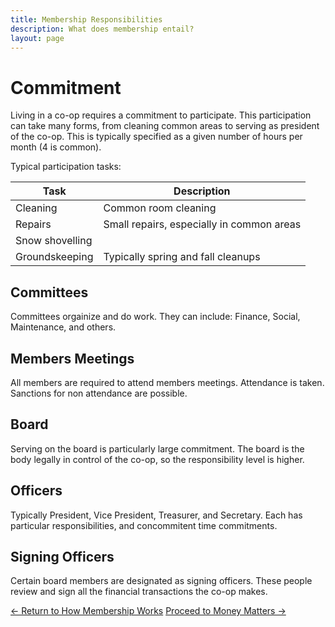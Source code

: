 ```yaml
---
title: Membership Responsibilities
description: What does membership entail?
layout: page
---
```


# Commitment

Living in a co-op requires a commitment to participate. This participation can take many forms, from cleaning common areas to serving as president of the co-op. This is typically specified as a given number of hours per month (4 is common).

Typical participation tasks:

| Task            | Description                               |
| --------------- | ----------------------------------------- |
| Cleaning        | Common room cleaning                      |
| Repairs         | Small repairs, especially in common areas |
| Snow shovelling |                                           |
| Groundskeeping  | Typically spring and fall cleanups        |

## Committees

Committees orgainize and do work. They can include: Finance, Social, Maintenance, and others.

## Members Meetings

All members are required to attend members meetings. Attendance is taken. Sanctions for non attendance are possible.

## Board

Serving on the board is particularly large commitment. The board is the body legally in control of the co-op, so the responsibility level is higher.

## Officers

Typically President, Vice President, Treasurer, and Secretary. Each has particular responsibilities, and concommitent time commitments.

## Signing Officers

Certain board members are designated as signing officers. These people review and sign all the financial transactions the co-op makes.

<footer>
<div role="group">
  <a class="secondary" role="button" href="{{'membership/how-membership-works' | relative_url }}">← Return to How Membership Works</a>
  <a class="secondary" role="button" href="{{'membership/money-matters' | relative_url }}">Proceed to Money Matters →</a>
</div>
</footer>
